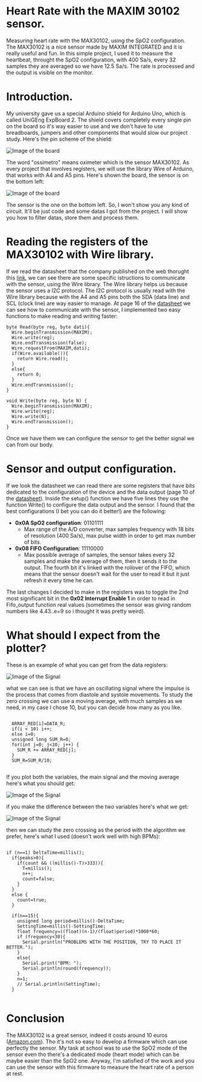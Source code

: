 # Heart Rate with the MAXIM 30102 sensor.
  Measuring heart rate with the MAX30102, using the SpO2 configuration. The MAX30102 is a nice sensor made by MAXIM INTEGRATED and it is really useful and fun. In this simple project, I used it to measure the heartbeat, throught the SpO2 configuration, with 400 Sa/s, every 32 samples they are averaged so we have 12.5 Sa/s. The rate is processed and the output is visible on the monitor.

# Introduction.
My university gave us a special Arduino shield for Arduino Uno, which is called UniGEng ExpBoard 2. The shield covers completely every single pin on the board so it's way easier to use and we don't have to use breadboards, jumpers and other components that would slow our project study. Here's the pin scheme of the shield:

![Image of the board](https://github.com/LucaPredieri/HeartRate30102/blob/main/UniGeExpboard.JPG)

The word "ossimetro" means oximeter which is the sensor MAX30102. As every project that involves registers, we will use the library Wire of Arduino, that works with A4 and A5 pins.
Here's shown the board, the sensor is on the bottom left:

![Image of the board](https://github.com/LucaPredieri/HeartRate30102/blob/main/UnigExpboard2.0.jpeg)

The sensor is the one on the bottom left. So, I won't show you any kind of circuit. It'll be just code and some datas I got from the project. I will show you how to filter datas, store them and process them.

# Reading the registers of the MAX30102 with Wire library. 
If we read the datasheet that the company published on the web thorught this [link](https://datasheets.maximintegrated.com/en/ds/MAX30102.pdf), we can see there are some specific istructions to communicate with the sensor, using the Wire library. The Wire library helps us because the sensor uses a I2C protocol. The I2C protocol is usually read with the Wire library because with the A4 and A5 pins both the SDA (data line) and SCL (clock line) are way easier to manage.
At page 16 of the [datasheet](https://datasheets.maximintegrated.com/en/ds/MAX30102.pdf) we can see how to communicate with the sensor, I implemented two easy functions to make reading and writing faster:
```
byte Read(byte reg, byte dati){
  Wire.beginTransmission(MAXIM);
  Wire.write(reg);
  Wire.endTransmission(false);
  Wire.requestFrom(MAXIM,dati);
  if(Wire.available()){
    return Wire.read();
  }
  else{ 
    return 0;
  }
  Wire.endTransmission();
}

void Write(byte reg, byte N) {
  Wire.beginTransmission(MAXIM);
  Wire.write(reg);
  Wire.write(N);
  Wire.endTransmission(); 
}

```
Once we have them we can configure the sensor to get the better signal we can from our body. 

# Sensor and output configuration.
If we look the datasheet we can read there are some registers that have bits dedicated to the configuration of the device and the data output (page 10 of the [datasheet](https://datasheets.maximintegrated.com/en/ds/MAX30102.pdf)). Inside the setup() function we have five lines they use the function Write() to configure the data output and the sensor. I found that the best configurations (I  bet you can do it better!) are the following:
- **0x0A SpO2 configuration**: 01101111
  - Max range of the A/D converter, max samples frequency with 18 bits of resolution (400 Sa/s), max pulse width in order to get max number of bits.
- **0x08 FIFO Configuration**: 11110000
  - Max possible average of samples, the sensor takes every 32 samples and make the average of them, then it sends it to the output. The fourth bit it's linked with the rollover of the FIFO, which means that the sensor doesn't wait for the user to read it but it just refresh it every time he can.

The last changes I decided to make in the registers was to toggle the 2nd most significant bit in the **0x02 Interrupt Enable 1**  in order to read in Fifo_output function real values (sometimes the sensor was giving random numbers like 4.43..e+9 so i thought it was pretty weird).

# What should I expect from the plotter?
These is an example of what you can get from the data registers:

![Image of the Signal](https://github.com/LucaPredieri/HeartRate30102/blob/main/Signal_example1.JPG)

what we can see is that we have an oscillating signal where the impulse is the process that comes from diastole and systole movements. To study the zero crossing we can use a moving average, with much samples as we need, in my case I chose 10, but you can decide how many as you like. 

```

  ARRAY_RED[i]=DATA_R;
  if(i < 10) i++;
  else i=0;
  unsigned long SUM_R=0;
  for(int j=0; j<10; j++) {
    SUM_R += ARRAY_RED[j];
  } 
  SUM_R=SUM_R/10;
  
```

If you plot both the variables, the main signal and the moving average here's what you should get: 

![Image of the Signal](https://github.com/LucaPredieri/HeartRate30102/blob/main/signal%202.JPG)

if you make the difference between the two variables here's what we get: 

![Image of the Signal](https://github.com/LucaPredieri/HeartRate30102/blob/main/signal%203.JPG)

then we can study the zero crossing as the period with the algorithm we prefer, here's what I used (doesn't work well with high BPMs):

```

if (n==1) DeltaTime=millis();
  if(peaks>0){
    if(count && ((millis()-T)>333)){
      T=millis();
      n++;
      count=false;
    }
  }
  else {
    count=true;
  }
  
  if(n==15){
    unsigned long period=millis()-DeltaTime;
    SettingTime=millis()-SettingTime;
    float frequency=((float)(n-1)/(float)period)*1000*60;
    if (frequency<30){
      Serial.println("PROBLEMS WITH THE POSITION, TRY TO PLACE IT BETTER.");
    }
    else{
      Serial.print("BPM: ");
      Serial.println(round(frequency));
    }
    n=1;
    // Serial.println(SettingTime);
  }
  
  ```
  
  # Conclusion
  The MAX30102 is a great sensor, indeed it costs around 10 euros ([Amazon.com](https://www.amazon.it/ICQUANZX-Sensore-frequenza-cardiaca-MAX30102/dp/B07VJ7CPL9/ref=asc_df_B07VJ7CPL9/?tag=googshopit-21&linkCode=df0&hvadid=511945398845&hvpos=&hvnetw=g&hvrand=13920737596172437650&hvpone=&hvptwo=&hvqmt=&hvdev=c&hvdvcmdl=&hvlocint=&hvlocphy=1008337&hvtargid=pla-1285631196418&psc=1)). Tho it's not so easy to develop a firmware which can use perfectly the sensor. My task at school was to use the SpO2 mode of the sensor even tho there's a dedicated mode (heart mode) which can be maybe easier than the SpO2 one. Anyway, I'm satisfied of the work and you can use the sensor with this firmware to measure the heart rate of a person at rest. 
